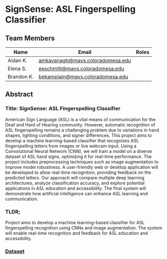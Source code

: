 # SignSense: ASL Fingerspelling Classifier

## Team Members

 | Name | Email | Roles |
 |------|-------|--------------|
 |Aidan K.|amkavanagh@mavs.coloradomesa.edu||
 |Elena S.|eeschmitt@mavs.coloradomesa.edu||
 |Brandon K. |bekamplain@mavs.coloradomesa.edu ||

## Abstract
### Title: SignSense: ASL Fingerspelling Classifier
American Sign Language (ASL) is a vital means of communication for the Deaf and Hard of Hearing community. However, automatic recognition of ASL fingerspelling remains a challenging problem due to variations in hand shapes, lighting conditions, and signer differences. This project aims to develop a machine learning-based classifier that recognizes ASL fingerspelling letters from images or live webcam input. Using a Convolutional Neural Network (CNN), we will train a model on a diverse dataset of ASL hand signs, optimizing it for real-time performance. The project includes preprocessing techniques such as image augmentation to improve model robustness. A user-friendly web or desktop application will be developed to allow real-time recognition, providing feedback on the predicted letters. Our approach will compare multiple deep learning architectures, analyze classification accuracy, and explore potential applications in ASL education and accessibility. The final system will demonstrate how artificial intelligence can enhance ASL learning and communication.

### TLDR;

Project aims to develop a machine learning-based classifier for ASL fingerspelling recognition using CNNs and image augmentation. The system will enable real-time recognition and feedback for ASL education and accessibility.

### [Dataset](https://www.kaggle.com/datasets/lexset/synthetic-asl-alphabet)
